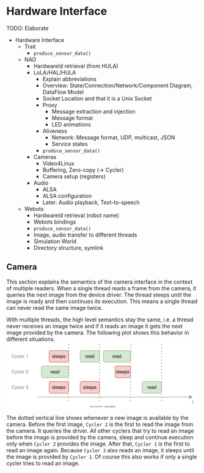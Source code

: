 # Hardware Interface

TODO: Elaborate

- Hardware Interface
    - Trait
        - `produce_sensor_data()`
    - NAO
        - HardwareId retrieval (from HULA)
        - LoLA/HAL/HULA
            - Explain abbreviations
            - Overview: State/Connection/Network/Component Diagram, DataFlow Model
            - Socket Location and that it is a Unix Socket
            - Proxy
                - Message extraction and injection
                - Message format
                - LED animations
            - Aliveness
                - Network: Message format, UDP, multicast, JSON
                - Service states
            - `produce_sensor_data()`
        - Cameras
            - Video4Linux
            - Buffering, Zero-copy (-> Cycler)
            - Camera setup (registers)
        - Audio
            - ALSA
            - ALSA configuration
            - Later: Audio playback, Text-to-speech
    - Webots
        - HardwareId retrieval (robot name)
        - Webots bindings
        - `produce_sensor_data()`
        - Image, audio transfer to different threads
        - Simulation World
        - Directory structure, symlink


## Camera

This section explains the semantics of the camera interface in the context of multiple readers.
When a single thread reads a frame from the camera, it queries the next image from the device driver.
The thread sleeps until the image is ready and then continues its execution.
This means a single thread can never read the same image twice.

With multiple threads, the high level semantics stay the same, i.e. a thread never receives an image twice and if it reads an image it gets the next image provided by the camera.
The following plot shows this behavior in different situations.
![](./camera_access_semantics.svg)

The dotted vertical line shows whenever a new image is available by the camera.
Before the first image, `Cycler 2` is the first to read the image from the camera.
It queries the driver. All other cyclers that try to read an image before the image is provided by the camera, 
sleep and continue execution only when `Cycler 2` provides the image.
After that, `Cycler 1` is the first to read an image again. Because `Cycler 3` also reads an image, it sleeps until the image is provided by `Cycler 1`. Of course this also works if only a single cycler tries to read an image.
